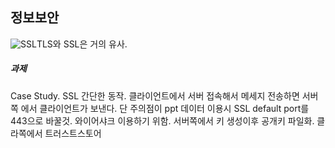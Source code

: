 ## 정보보안

![SSL](/Users/gilwoongkang/School/2002-note/정보보안/image/SSL.jpg)TLS와 SSL은 거의 유사. 

##### 과제

Case Study. SSL 간단한 동작. 클라이언트에서 서버 접속해서 메세지 전송하면 서버쪽 에서 클라이언트가 보낸다. 단 주의점이 ppt 데이터 이용시 SSL default port를 443으로 바꿀것. 와이어샤크 이용하기 위함. 서버쪽에서 키 생성이후 공개키 파일화. 클라쪽에서 트러스트스토어